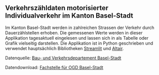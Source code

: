 ## Verkehrszähldaten motorisierter Individualverkehr im Kanton Basel-Stadt
Im Kanton Basel-Stadt werden in zahlreichen Strassen der Verkehr durch Dauerzählstellen erhoben. Die gemessenen Werte werden in dieser Applikation tagesaktuell eingelesen und lassen sich in als Tabelle oder Grafik vielseitig darstellen. Die Applikation ist in Python geschrieben und verwendet hauptsächlich Bibliotheken [Streamlit](https://streamlit.io/) und [Altair](https://altair-viz.github.io/).

Datenquelle: [Bau- und Verkehrsdepartement Basel-Stadt](https://www.bvd.bs.ch/)

Datendownload: [Fachstelle für OGD Basel-Stadt](https://data.bs.ch/explore/dataset/100006/information/?sort=datetimefrom)
